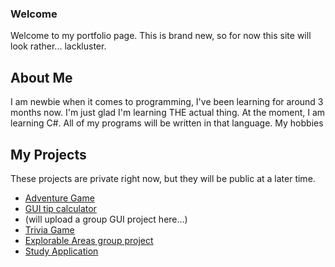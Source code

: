 ### Welcome

Welcome to my portfolio page. This is brand new, so for now this site will look rather... lackluster.

## About Me
I am newbie when it comes to programming, I've been learning for around 3 months now. I'm just glad I'm learning THE actual thing.
At the moment, I am learning C#. All of my programs will be written in that language.
My hobbies 

## My Projects
These projects are private right now, but they will be public at a later time.
- [Adventure Game](https://github.com/ReviveZygarde/adventure-game)
- [GUI tip calculator](https://github.com/ReviveZygarde/tip-calculator-GUI)
- (will upload a group GUI project here...)
- [Trivia Game](https://github.com/ReviveZygarde/trivia-game)
- [Explorable Areas group project](https://github.com/ReviveZygarde/explorable-areas-1)
- [Study Application](https://github.com/ReviveZygarde/study-app)

